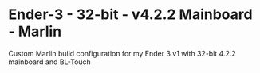 # Ender-3 - 32-bit - v4.2.2 Mainboard - Marlin
Custom Marlin build configuration for my Ender 3 v1 with 32-bit 4.2.2 mainboard and BL-Touch 
